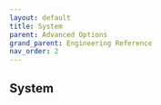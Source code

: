 ```yaml
---
layout: default
title: System
parent: Advanced Options
grand_parent: Engineering Reference 
nav_order: 2
---
```


## System 
